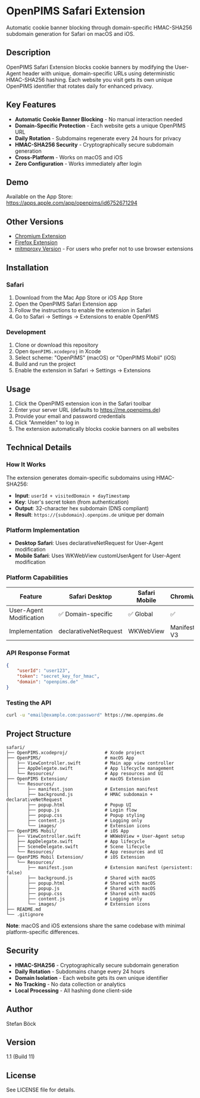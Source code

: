 # OpenPIMS Safari Extension

Automatic cookie banner blocking through domain-specific HMAC-SHA256 subdomain generation for Safari on macOS and iOS.

## Description

OpenPIMS Safari Extension blocks cookie banners by modifying the User-Agent header with unique, domain-specific URLs using deterministic HMAC-SHA256 hashing. Each website you visit gets its own unique OpenPIMS identifier that rotates daily for enhanced privacy.

## Key Features

- **Automatic Cookie Banner Blocking** - No manual interaction needed
- **Domain-Specific Protection** - Each website gets a unique OpenPIMS URL
- **Daily Rotation** - Subdomains regenerate every 24 hours for privacy
- **HMAC-SHA256 Security** - Cryptographically secure subdomain generation
- **Cross-Platform** - Works on macOS and iOS
- **Zero Configuration** - Works immediately after login

## Demo

Available on the App Store: https://apps.apple.com/app/openpims/id6752671294

## Other Versions

- [Chromium Extension](https://github.com/openpims/chromium)
- [Firefox Extension](https://github.com/openpims/firefox)
- [mitmproxy Version](https://github.com/openpims/mitmproxy) - For users who prefer not to use browser extensions

## Installation

### Safari
1. Download from the Mac App Store or iOS App Store
2. Open the OpenPIMS Safari Extension app
3. Follow the instructions to enable the extension in Safari
4. Go to Safari → Settings → Extensions to enable OpenPIMS

### Development
1. Clone or download this repository
2. Open `OpenPIMS.xcodeproj` in Xcode
3. Select scheme: "OpenPIMS" (macOS) or "OpenPIMS Mobil" (iOS)
4. Build and run the project
5. Enable the extension in Safari → Settings → Extensions

## Usage

1. Click the OpenPIMS extension icon in the Safari toolbar
2. Enter your server URL (defaults to https://me.openpims.de)
3. Provide your email and password credentials
4. Click "Anmelden" to log in
5. The extension automatically blocks cookie banners on all websites

## Technical Details

### How It Works
The extension generates domain-specific subdomains using HMAC-SHA256:
- **Input**: `userId + visitedDomain + dayTimestamp`
- **Key**: User's secret token (from authentication)
- **Output**: 32-character hex subdomain (DNS compliant)
- **Result**: `https://{subdomain}.openpims.de` unique per domain

### Platform Implementation
- **Desktop Safari**: Uses declarativeNetRequest for User-Agent modification
- **Mobile Safari**: Uses WKWebView customUserAgent for User-Agent modification

### Platform Capabilities
| Feature | Safari Desktop | Safari Mobile | Chromium | Firefox |
|---------|----------------|---------------|----------|---------|
| User-Agent Modification | ✅ Domain-specific | ✅ Global | ✅ | ✅ |
| Implementation | declarativeNetRequest | WKWebView | Manifest V3 | Manifest V2 |

### API Response Format
```json
{
    "userId": "user123",
    "token": "secret_key_for_hmac",
    "domain": "openpims.de"
}
```

### Testing the API
```bash
curl -u "email@example.com:password" https://me.openpims.de
```

## Project Structure

```
safari/
├── OpenPIMS.xcodeproj/              # Xcode project
├── OpenPIMS/                        # macOS App
│   ├── ViewController.swift         # Main app view controller
│   ├── AppDelegate.swift            # App lifecycle management
│   └── Resources/                   # App resources and UI
├── OpenPIMS Extension/              # macOS Extension
│   └── Resources/
│       ├── manifest.json            # Extension manifest
│       ├── background.js            # HMAC subdomain + declarativeNetRequest
│       ├── popup.html               # Popup UI
│       ├── popup.js                 # Login flow
│       ├── popup.css                # Popup styling
│       ├── content.js               # Logging only
│       └── images/                  # Extension icons
├── OpenPIMS Mobil/                  # iOS App
│   ├── ViewController.swift         # WKWebView + User-Agent setup
│   ├── AppDelegate.swift            # App lifecycle
│   ├── SceneDelegate.swift          # Scene lifecycle
│   └── Resources/                   # App resources and UI
├── OpenPIMS Mobil Extension/        # iOS Extension
│   └── Resources/
│       ├── manifest.json            # Extension manifest (persistent: false)
│       ├── background.js            # Shared with macOS
│       ├── popup.html               # Shared with macOS
│       ├── popup.js                 # Shared with macOS
│       ├── popup.css                # Shared with macOS
│       ├── content.js               # Logging only
│       └── images/                  # Extension icons
├── README.md
└── .gitignore
```

**Note**: macOS and iOS extensions share the same codebase with minimal platform-specific differences.

## Security

- **HMAC-SHA256** - Cryptographically secure subdomain generation
- **Daily Rotation** - Subdomains change every 24 hours
- **Domain Isolation** - Each website gets its own unique identifier
- **No Tracking** - No data collection or analytics
- **Local Processing** - All hashing done client-side

## Author

Stefan Böck

## Version

1.1 (Build 11)

## License

See LICENSE file for details.
